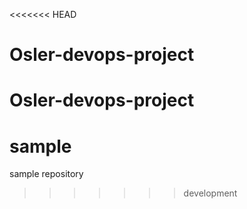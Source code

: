 <<<<<<< HEAD
# Osler-devops-project
Osler-devops-project
=======
# sample
sample repository
>>>>>>> development
